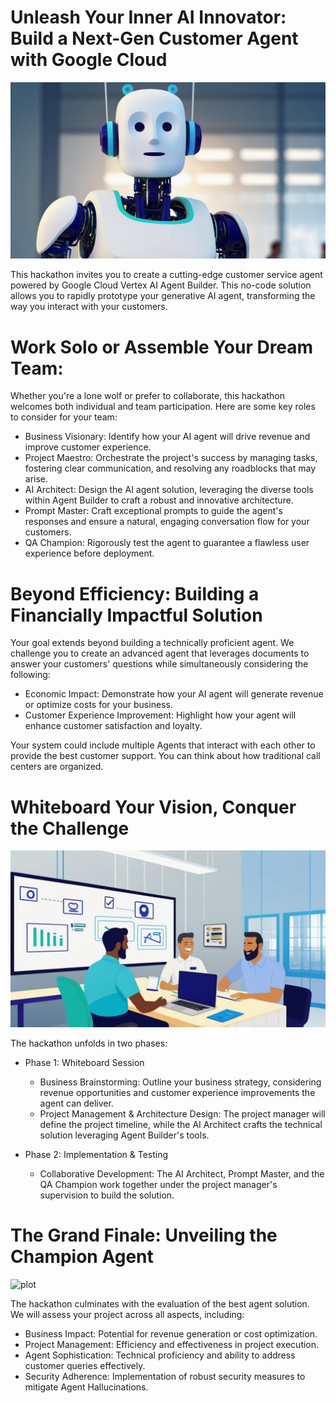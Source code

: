 # Unleash Your Inner AI Innovator: Build a Next-Gen Customer Agent with Google Cloud

![plot](./images/GenAI_Hackathon_Intro.jpg)

This hackathon invites you to create a cutting-edge customer service agent powered by Google Cloud Vertex AI Agent Builder. This no-code solution allows you to rapidly prototype your generative AI agent, transforming the way you interact with your customers.

# Work Solo or Assemble Your Dream Team:

Whether you're a lone wolf or prefer to collaborate, this hackathon welcomes both individual and team participation. Here are some key roles to consider for your team:

- Business Visionary: Identify how your AI agent will drive revenue and improve customer experience.
- Project Maestro: Orchestrate the project's success by managing tasks, fostering clear communication, and resolving any roadblocks that may arise.
- AI Architect: Design the AI agent solution, leveraging the diverse tools within Agent Builder to craft a robust and innovative architecture.
- Prompt Master: Craft exceptional prompts to guide the agent's responses and ensure a natural, engaging conversation flow for your customers.
- QA Champion: Rigorously test the agent to guarantee a flawless user experience before deployment.

# Beyond Efficiency: Building a Financially Impactful Solution

Your goal extends beyond building a technically proficient agent. We challenge you to create an advanced agent that leverages documents to answer your customers' questions while simultaneously considering the following:

- Economic Impact: Demonstrate how your AI agent will generate revenue or optimize costs for your business.
- Customer Experience Improvement: Highlight how your agent will enhance customer satisfaction and loyalty.

Your system could include multiple Agents that interact with each other to provide the best customer support. You can think about how traditional call centers are organized.

# Whiteboard Your Vision, Conquer the Challenge

![plot](./images/GenAI_Whiteboarding.jpg)

The hackathon unfolds in two phases:
- Phase 1: Whiteboard Session
    - Business Brainstorming: Outline your business strategy, considering revenue opportunities and customer experience improvements the agent can deliver.
    - Project Management & Architecture Design: The project manager will define the project timeline, while the AI Architect crafts the technical solution leveraging Agent Builder's tools.

- Phase 2: Implementation & Testing
  - Collaborative Development: The AI Architect, Prompt Master, and the QA Champion work together under the project manager's supervision to build the solution.

# The Grand Finale: Unveiling the Champion Agent

![plot](./images/GenAI_Hackathon_Finale.gif)

The hackathon culminates with the evaluation of the best agent solution. We will assess your project across all aspects, including:
- Business Impact: Potential for revenue generation or cost optimization.
- Project Management: Efficiency and effectiveness in project execution.
- Agent Sophistication: Technical proficiency and ability to address customer queries effectively.
- Security Adherence: Implementation of robust security measures to mitigate Agent Hallucinations.